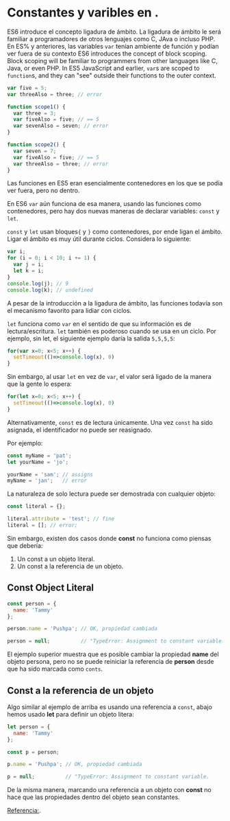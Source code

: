 # Constantes y varibles en .

ES6 introduce el concepto ligadura de ámbito. La ligadura de ámbito le será familiar a programadores de otros lenguajes como C, JAva o incluso PHP. En ES% y anteriores, las variables `var` tenían ambiente de función y podían ver fuera de su contexto
ES6 introduces the concept of block scoping.  Block scoping will be familiar to programmers from other languages like C, Java, or even PHP. In ES5 JavaScript and earlier, `var`s are scoped to `function`s, and they can "see" outside their functions to the outer context.

```js
var five = 5;
var threeAlso = three; // error

function scope1() {
  var three = 3;
  var fiveAlso = five; // == 5
  var sevenAlso = seven; // error
}

function scope2() {
  var seven = 7;
  var fiveAlso = five; // == 5
  var threeAlso = three; // error
}
```

Las funciones en ES5 eran esencialmente contenedores en los que se podía ver fuera, pero no dentro.

En ES6 `var` aún funciona de esa manera, usando las funciones como contenedores, pero hay dos nuevas maneras de declarar variables: `const` y `let`.

`const` y `let` usan bloques`{` y `}` como contenedores, por ende ligan el ámbito.
Ligar el ámbito es muy útil durante ciclos. Considera lo siguiente:

```js
var i;
for (i = 0; i < 10; i += 1) {
  var j = i;
  let k = i;
}
console.log(j); // 9
console.log(k); // undefined
```
A pesar de la introducción a la ligadura de ámbito, las funciones todavía son el mecanismo favorito para lidiar con ciclos.

`let` funciona como `var` en el sentido de que su información es de lectura/escritura. `let` también es poderoso cuando se usa en un ciclo. Por ejemplo, sin let, el siguiente ejemplo daría la salida `5,5,5,5`:

```js
for(var x=0; x<5; x++) {
  setTimeout(()=>console.log(x), 0)
}
```

Sin embargo, al usar `let` en vez de `var`, el valor será ligado de la manera que la gente lo espera:
```js
for(let x=0; x<5; x++) {
  setTimeout(()=>console.log(x), 0)
}
```

Alternativamente, `const` es de lectura únicamente. Una vez `const` ha sido asignada, el identificador no puede ser reasignado.

Por ejemplo:

```js
const myName = 'pat';
let yourName = 'jo';

yourName = 'sam'; // assigns
myName = 'jan';   // error
```

La naturaleza de solo lectura puede ser demostrada con cualquier objeto:

```js
const literal = {};

literal.attribute = 'test'; // fine
literal = []; // error;
```

Sin embargo, existen dos casos donde **const** no funciona como piensas que debería:

1. Un const a un objeto literal.
1. Un const a la referencia de un objeto.

## Const Object Literal
```js
const person = {
  name: 'Tammy'
};

person.name = 'Pushpa'; // OK, propiedad cambiada

person = null;          // "TypeError: Assignment to constant variable.
```

El ejemplo superior muestra que es posible cambiar la propiedad **name** del objeto persona, pero no se puede reiniciar la referencia de **person** desde que ha sido marcada como `conts`.

## Const a la referencia de un objeto

Algo similar al ejemplo de arriba es usando una referencia a `const`, abajo hemos usado **let** para definir un objeto litera:

```js
let person = {
  name: 'Tammy'
};

const p = person;

p.name = 'Pushpa'; // OK, propiedad cambiada

p = null;          // "TypeError: Assignment to constant variable.
```

De la misma manera, marcando una referencia a un objeto con **const** no hace que las propiedades dentro del objeto sean constantes.

[Referencia:](https://developer.mozilla.org/en-US/docs/Web/JavaScript/Reference/Statements/const).
